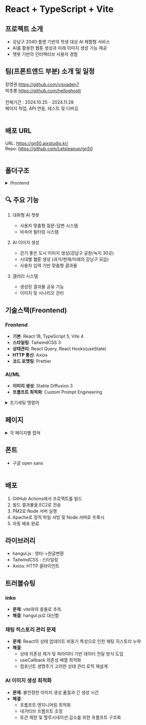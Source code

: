 # React + TypeScript + Vite

## 프로젝트 소개

- 강남구 2040 플랜 기반의 학생 대상 AI 체험형 서비스
- AI를 활용한 웹툰 생성과 미래 이미지 생성 기능 제공
- 챗봇 기반의 인터랙티브 사용자 경험

## 팀(프론트엔드 부분) 소개 및 일정

장영권 https://github.com/visvaden7<br>
박초롱 https://github.com/helloghostt<br>
<br>
전체기간 : 2024.10.25 - 2024.11.28 <br>
페이지 작업, API 연동, 테스트 및 디버깅<br>
<br>

## 배포 URL

URL: https://gn50.aixstudio.kr/<br>
Repo: https://github.com/Letsleapup/gn50<br>
<br>

## 폴더구조

<details>
<summary>/frontend</summary>

```bash
frontend/
├── public/             # 정적 파일들
└── src/
   ├── components/      # 컴포넌트 (textarea, layout, loading, banner, button, modal 등)
   ├── pages/           # 페이지 (메인, 체험, 공유, 챗봇, 에러페이지)
   ├── types/           # 인터페이스
   ├── api/             # chatbot, gallery, main, result, select, profanity
   ├── util/            # logger, scrolltotop, getbylength, checkos등
   └── const/           # 상수 선언
```

</details>

## 🔍 주요 기능

1. 대화형 AI 챗봇

   - 사용자 맞춤형 질문-답변 시스템
   - 비속어 필터링 시스템

2. AI 이미지 생성

   - 걷기 좋은 도시 이미지 생성(강남구 공원/녹지 30곳)
   - 시대별 웹툰 생성 (과거/현재/미래의 강남구 모습)
   - 사용자 입력 기반 맞춤형 결과물

3. 갤러리 시스템
   - 생성된 결과물 공유 기능
   - 이미지 및 시나리오 관리

## 기술스택(Freontend)

### Frontend

- **기본**: React 18, TypeScript 5, Vite 4
- **스타일링**: TailwindCSS 3
- **상태관리**: React Query, React Hooks(useState)
- **HTTP 통신**: Axios
- **코드 포맷팅**: Prettier

### AI/ML

- **이미지 생성**: Stable Diffusion 3
- **프롬프트 최적화**: Custom Prompt Engineering

<details>
<summary>초기세팅 명령어</summary>

npm create vite@latest my-chatbot-app -- --template react-ts<br>
cd my-chatbot-app<br>
npm install<br>
npm install -D tailwindcss postcss autoprefixer<br>
npx tailwindcss init -p<br>
npm install axios @types/react @types/react-dom @types/react-router-dom eslint prettier eslint-config-prettier eslint-plugin-react-hooks @typescript-eslint/eslint-plugin @typescript-eslint/parser @vitejs/plugin-react<br>
npm install swiper @types/swiper<br>
<br>
axios: HTTP 클라이언트<br>
@types/react, @types/react-dom, @types/react-router-dom: React 관련 타입 정의<br>
eslint, prettier: 코드 품질 및 스타일 도구<br>
eslint-config-prettier: ESLint와 Prettier 충돌 방지<br>
eslint-plugin-react-hooks: React Hooks 규칙<br>
@typescript-eslint/eslint-plugin, @typescript-eslint/parser: TypeScript ESLint 도구<br>

<br>
@tailwind base;<br>
@tailwind components;<br>
@tailwind utilities;<br>

</details>

## 페이지

<details>
<summary>각 페이지별 캡쳐</summary>
<img src="https://github.com/user-attachments/assets/c4e8d08a-64c7-4be2-af32-a8f52cecf0ad" alt="메인페이지1" />
<img src="https://github.com/user-attachments/assets/b392acef-b654-411f-a601-71576a7decc3" alt="메인페이지2" />
<img src="https://github.com/user-attachments/assets/498c4bf3-ad9f-40aa-b328-bdca39323c97" alt="메인페이지3" />
<img src="https://github.com/user-attachments/assets/f0b9f5fe-1bd4-40a8-af0f-f6dd7e4d762f" alt="체험페이지1" />
<img src="https://github.com/user-attachments/assets/a7999ddb-1188-4ed7-8a81-704cfacf9548" alt="체험-모달" />
<img src="https://github.com/user-attachments/assets/173f25e5-51c2-4ccf-90c4-64a2d2ed44ce" alt="챗봇페이지" />
<img src="https://github.com/user-attachments/assets/999e50b1-4e9f-4508-b36b-e287cf53b00e" alt="생성페이지" />
<img src="https://github.com/user-attachments/assets/4ccd1c16-48ec-4606-a8eb-a1be2898291c" alt="시나리오수정" />
<img src="https://github.com/user-attachments/assets/5a3dace7-85ac-4e9b-84de-96790b7b5bde" alt="체험페이지2" />
<img src="https://github.com/user-attachments/assets/1e52c586-0e42-4654-9b08-b0e843e1f4de" alt="갤러리1" />
<img src="https://github.com/user-attachments/assets/ebe4af7a-6aa2-4798-81a3-2575c44b0e9a" alt="갤러리2" />
<img src="https://github.com/user-attachments/assets/0aa87384-35a4-4bfc-918c-1215941c1a0b" alt="상세페이지" />

</details>

## 폰트

- 구글 open sans<br>
  <br>

## 배포

1. GitHub Actions에서 프로젝트를 빌드
2. 빌드 결과물을 EC2로 전송
3. PM2로 Node 서버 실행
4. Apache로 정적 파일 서빙 및 Node 서버로 프록시
5. 자동 배포 완료

## 라이브러리

- hangul.js : 영타->한글변환
- TailwindCSS : 스타일링
- Axios: HTTP 클라이언트

## 트러블슈팅

### inko

- **문제**: vite와의 충돌로 추측.
- **해결**: hangul.js로 대신함

### 채팅 히스토리 관리 문제

- **문제**: React의 상태 업데이트 비동기 특성으로 인한 채팅 히스토리 누락
- **해결**:
  - 상태 의존성 제거 및 파라미터 기반 데이터 전달 방식 도입
  - useCallback 의존성 배열 최적화
  - 컴포넌트 생명주기 고려한 상태 관리 로직 재설계

### AI 이미지 생성 최적화

- **문제**: 불안정한 이미지 생성 품질과 긴 생성 시간
- **해결**:
  - 프롬프트 엔지니어링 최적화
  - 네거티브 프롬프트 조정
  - 토큰 제한 및 할루시네이션 감소를 위한 프롬프트 구조화
